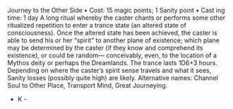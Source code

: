 Journey to the Other Side
• Cost:  15 magic points; 1 Sanity point
•
 Cast
ing time: 1 day
A long ritual whereby the caster chants or performs some other 
ritualized repetition to enter a trance state (an altered state 
of consciousness). Once the altered state has been achieved, 
the caster is able to send his or her “spirit” to another plane of 
existence; which plane may be determined by the caster (if they 
know and comprehend its existence), or could be random—
conceivably, even, to the location of a Mythos deity or perhaps 
the Dreamlands. The trance lasts 1D6+3 hours. Depending on 
where the caster’s spirit sense travels and what it sees, Sanity losses (possibly quite high) are likely. 
Alternative names:  Channel Soul to Other Place, Transport 
Mind, Great Journeying.

- K -
